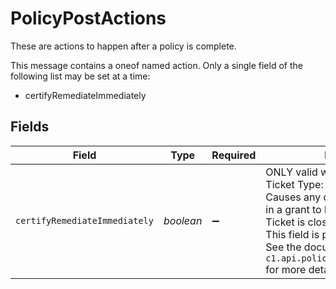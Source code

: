 # PolicyPostActions

These are actions to happen after a policy is complete.

This message contains a oneof named action. Only a single field of the following list may be set at a time:
  - certifyRemediateImmediately



## Fields

| Field                                                                                                                                                                                                                                                               | Type                                                                                                                                                                                                                                                                | Required                                                                                                                                                                                                                                                            | Description                                                                                                                                                                                                                                                         |
| ------------------------------------------------------------------------------------------------------------------------------------------------------------------------------------------------------------------------------------------------------------------- | ------------------------------------------------------------------------------------------------------------------------------------------------------------------------------------------------------------------------------------------------------------------- | ------------------------------------------------------------------------------------------------------------------------------------------------------------------------------------------------------------------------------------------------------------------- | ------------------------------------------------------------------------------------------------------------------------------------------------------------------------------------------------------------------------------------------------------------------- |
| `certifyRemediateImmediately`                                                                                                                                                                                                                                       | *boolean*                                                                                                                                                                                                                                                           | :heavy_minus_sign:                                                                                                                                                                                                                                                  | ONLY valid when used in a CERTIFY Ticket Type:<br/> Causes any deprovision or change in a grant to be applied when Certify Ticket is closed.<br/>This field is part of the `action` oneof.<br/>See the documentation for `c1.api.policy.v1.PolicyPostActions` for more details. |